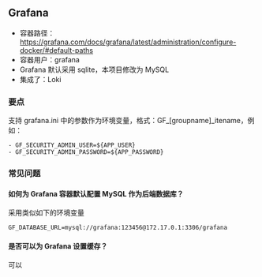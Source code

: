 ## Grafana

* 容器路径：https://grafana.com/docs/grafana/latest/administration/configure-docker/#default-paths
* 容器用户：grafana
* Grafana 默认采用 sqlite，本项目修改为 MySQL
* 集成了：Loki

### 要点

支持 grafana.ini 中的参数作为环境变量，格式：GF_[groupname]_itename，例如：  
   ```
   - GF_SECURITY_ADMIN_USER=${APP_USER}
   - GF_SECURITY_ADMIN_PASSWORD=${APP_PASSWORD}
   ```

### 常见问题

#### 如何为 Grafana 容器默认配置 MySQL 作为后端数据库？

采用类似如下的环境变量
```
GF_DATABASE_URL=mysql://grafana:123456@172.17.0.1:3306/grafana
```

#### 是否可以为 Grafana 设置缓存？

可以